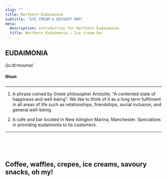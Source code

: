 ```yaml
---
slug: ""
title: Northern Eudaimonia
subtitle: "ICE CREAM & DESSERT BAR"
meta:
  description: introduction for Northern Eudaimonia
  title: Northern Eudaimonia | Ice cream bar
---
```


## **EUDAIMONIA**

/juːdɪˈmoʊniə/

##### _Noun_

---

1. A phrase coined by Greek philosopher Aristotle; "A contented state of happiness and well-being".
   We like to think of it as a long term fulfilment in all areas of life such as relationships, friendships, social inclusion, and general well-being.

2. A cafe and bar located in New Islington Marina, Manchester. Specialises in providing eudaimonia to its customers.

---

&nbsp;

&nbsp;

## Coffee, waffles, crepes, ice creams, savoury snacks, oh my!
